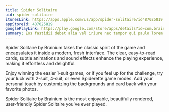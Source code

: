 ```yaml
---
title: Spider Solitaire
uid: spider-solitaire
itunesLink: https://apps.apple.com/us/app/spider-solitaire/id487025819
appStoreId: 487025819
googlePlayLink: https://play.google.com/store/apps/details?id=com.brainium.spiderfree&hl=en
summary: Eos fastidii debet alia vel iriure nec tempor qui paulo lorem facilis quot nibh natum.
---
```


Spider Solitaire by Brainium takes the classic spirit of the game and encapsulates it inside a modern, fresh interface. The clear, easy-to-read cards, subtle animations and sound effects enhance the playing experience, making it effortless and delightful.

Enjoy winning the easier 1-suit games, or if you feel up for the challenge, try your luck with 2-suit, 4-suit, or even Spiderette game modes. Add your personal touch by customizing the backgrounds and card back with your favorite photos.

Spider Solitaire by Brainium is the most enjoyable, beautifully rendered, user-friendly Spider Solitaire you've ever played.
